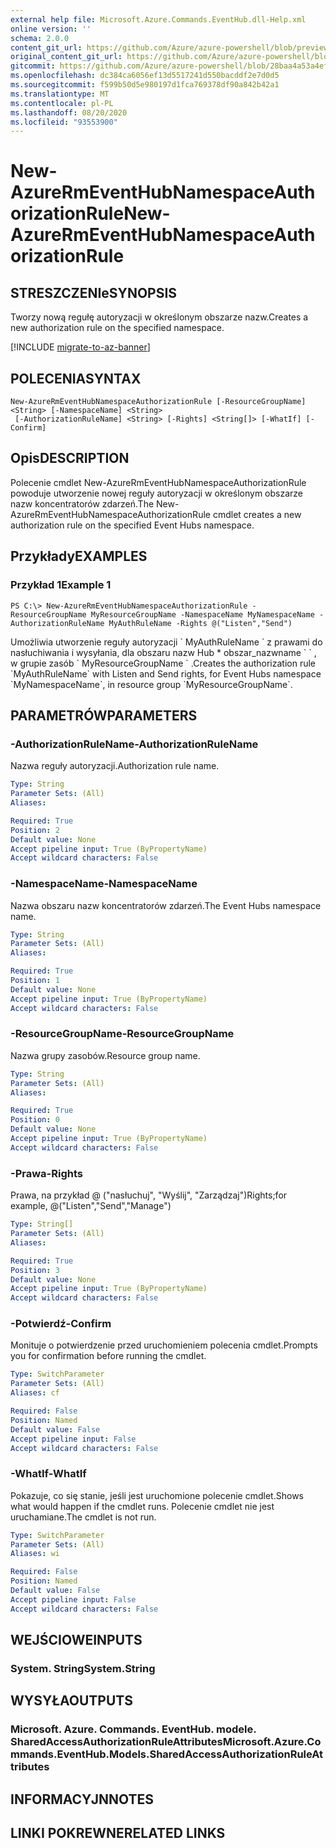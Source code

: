 ```yaml
---
external help file: Microsoft.Azure.Commands.EventHub.dll-Help.xml
online version: ''
schema: 2.0.0
content_git_url: https://github.com/Azure/azure-powershell/blob/preview/src/ResourceManager/EventHub/Commands.EventHub/help/New-AzureRmEventHubNamespaceAuthorizationRule.md
original_content_git_url: https://github.com/Azure/azure-powershell/blob/preview/src/ResourceManager/EventHub/Commands.EventHub/help/New-AzureRmEventHubNamespaceAuthorizationRule.md
gitcommit: https://github.com/Azure/azure-powershell/blob/28baa4a53a4efceb1197c032a8db08e199f0858d
ms.openlocfilehash: dc384ca6056ef13d5517241d550bacddf2e7d0d5
ms.sourcegitcommit: f599b50d5e980197d1fca769378df90a842b42a1
ms.translationtype: MT
ms.contentlocale: pl-PL
ms.lasthandoff: 08/20/2020
ms.locfileid: "93553900"
---
```

# <span data-ttu-id="cb105-101">New-AzureRmEventHubNamespaceAuthorizationRule</span><span class="sxs-lookup"><span data-stu-id="cb105-101">New-AzureRmEventHubNamespaceAuthorizationRule</span></span>

## <span data-ttu-id="cb105-102">STRESZCZENIe</span><span class="sxs-lookup"><span data-stu-id="cb105-102">SYNOPSIS</span></span>
<span data-ttu-id="cb105-103">Tworzy nową regułę autoryzacji w określonym obszarze nazw.</span><span class="sxs-lookup"><span data-stu-id="cb105-103">Creates a new authorization rule on the specified namespace.</span></span>

[!INCLUDE [migrate-to-az-banner](../../includes/migrate-to-az-banner.md)]

## <span data-ttu-id="cb105-104">POLECENIA</span><span class="sxs-lookup"><span data-stu-id="cb105-104">SYNTAX</span></span>

```
New-AzureRmEventHubNamespaceAuthorizationRule [-ResourceGroupName] <String> [-NamespaceName] <String>
 [-AuthorizationRuleName] <String> [-Rights] <String[]> [-WhatIf] [-Confirm]
```

## <span data-ttu-id="cb105-105">Opis</span><span class="sxs-lookup"><span data-stu-id="cb105-105">DESCRIPTION</span></span>
<span data-ttu-id="cb105-106">Polecenie cmdlet New-AzureRmEventHubNamespaceAuthorizationRule powoduje utworzenie nowej reguły autoryzacji w określonym obszarze nazw koncentratorów zdarzeń.</span><span class="sxs-lookup"><span data-stu-id="cb105-106">The New-AzureRmEventHubNamespaceAuthorizationRule cmdlet creates a new authorization rule on the specified Event Hubs namespace.</span></span>

## <span data-ttu-id="cb105-107">Przykłady</span><span class="sxs-lookup"><span data-stu-id="cb105-107">EXAMPLES</span></span>

### <span data-ttu-id="cb105-108">Przykład 1</span><span class="sxs-lookup"><span data-stu-id="cb105-108">Example 1</span></span>
```
PS C:\> New-AzureRmEventHubNamespaceAuthorizationRule -ResourceGroupName MyResourceGroupName -NamespaceName MyNamespaceName -AuthorizationRuleName MyAuthRuleName -Rights @("Listen","Send")
```

<span data-ttu-id="cb105-109">Umożliwia utworzenie reguły autoryzacji \` MyAuthRuleName \` z prawami do nasłuchiwania i wysyłania, dla obszaru nazw Hub \* obszar_nazwname \` \` , w grupie zasób \` MyResourceGroupName \` .</span><span class="sxs-lookup"><span data-stu-id="cb105-109">Creates the authorization rule \`MyAuthRuleName\` with Listen and Send rights, for Event Hubs namespace \`MyNamespaceName\`, in resource group \`MyResourceGroupName\`.</span></span>

## <span data-ttu-id="cb105-110">PARAMETRÓW</span><span class="sxs-lookup"><span data-stu-id="cb105-110">PARAMETERS</span></span>

### <span data-ttu-id="cb105-111">-AuthorizationRuleName</span><span class="sxs-lookup"><span data-stu-id="cb105-111">-AuthorizationRuleName</span></span>
<span data-ttu-id="cb105-112">Nazwa reguły autoryzacji.</span><span class="sxs-lookup"><span data-stu-id="cb105-112">Authorization rule name.</span></span>

```yaml
Type: String
Parameter Sets: (All)
Aliases: 

Required: True
Position: 2
Default value: None
Accept pipeline input: True (ByPropertyName)
Accept wildcard characters: False
```

### <span data-ttu-id="cb105-113">-NamespaceName</span><span class="sxs-lookup"><span data-stu-id="cb105-113">-NamespaceName</span></span>
<span data-ttu-id="cb105-114">Nazwa obszaru nazw koncentratorów zdarzeń.</span><span class="sxs-lookup"><span data-stu-id="cb105-114">The Event Hubs namespace name.</span></span>

```yaml
Type: String
Parameter Sets: (All)
Aliases: 

Required: True
Position: 1
Default value: None
Accept pipeline input: True (ByPropertyName)
Accept wildcard characters: False
```

### <span data-ttu-id="cb105-115">-ResourceGroupName</span><span class="sxs-lookup"><span data-stu-id="cb105-115">-ResourceGroupName</span></span>
<span data-ttu-id="cb105-116">Nazwa grupy zasobów.</span><span class="sxs-lookup"><span data-stu-id="cb105-116">Resource group name.</span></span>

```yaml
Type: String
Parameter Sets: (All)
Aliases: 

Required: True
Position: 0
Default value: None
Accept pipeline input: True (ByPropertyName)
Accept wildcard characters: False
```

### <span data-ttu-id="cb105-117">-Prawa</span><span class="sxs-lookup"><span data-stu-id="cb105-117">-Rights</span></span>
<span data-ttu-id="cb105-118">Prawa, na przykład @ ("nasłuchuj", "Wyślij", "Zarządzaj")</span><span class="sxs-lookup"><span data-stu-id="cb105-118">Rights;for example,  @("Listen","Send","Manage")</span></span>

```yaml
Type: String[]
Parameter Sets: (All)
Aliases: 

Required: True
Position: 3
Default value: None
Accept pipeline input: True (ByPropertyName)
Accept wildcard characters: False
```

### <span data-ttu-id="cb105-119">-Potwierdź</span><span class="sxs-lookup"><span data-stu-id="cb105-119">-Confirm</span></span>
<span data-ttu-id="cb105-120">Monituje o potwierdzenie przed uruchomieniem polecenia cmdlet.</span><span class="sxs-lookup"><span data-stu-id="cb105-120">Prompts you for confirmation before running the cmdlet.</span></span>

```yaml
Type: SwitchParameter
Parameter Sets: (All)
Aliases: cf

Required: False
Position: Named
Default value: False
Accept pipeline input: False
Accept wildcard characters: False
```

### <span data-ttu-id="cb105-121">-WhatIf</span><span class="sxs-lookup"><span data-stu-id="cb105-121">-WhatIf</span></span>
<span data-ttu-id="cb105-122">Pokazuje, co się stanie, jeśli jest uruchomione polecenie cmdlet.</span><span class="sxs-lookup"><span data-stu-id="cb105-122">Shows what would happen if the cmdlet runs.</span></span>
<span data-ttu-id="cb105-123">Polecenie cmdlet nie jest uruchamiane.</span><span class="sxs-lookup"><span data-stu-id="cb105-123">The cmdlet is not run.</span></span>

```yaml
Type: SwitchParameter
Parameter Sets: (All)
Aliases: wi

Required: False
Position: Named
Default value: False
Accept pipeline input: False
Accept wildcard characters: False
```

## <span data-ttu-id="cb105-124">WEJŚCIOWE</span><span class="sxs-lookup"><span data-stu-id="cb105-124">INPUTS</span></span>

### <span data-ttu-id="cb105-125">System. String</span><span class="sxs-lookup"><span data-stu-id="cb105-125">System.String</span></span>

## <span data-ttu-id="cb105-126">WYSYŁA</span><span class="sxs-lookup"><span data-stu-id="cb105-126">OUTPUTS</span></span>

### <span data-ttu-id="cb105-127">Microsoft. Azure. Commands. EventHub. modele. SharedAccessAuthorizationRuleAttributes</span><span class="sxs-lookup"><span data-stu-id="cb105-127">Microsoft.Azure.Commands.EventHub.Models.SharedAccessAuthorizationRuleAttributes</span></span>

## <span data-ttu-id="cb105-128">INFORMACYJN</span><span class="sxs-lookup"><span data-stu-id="cb105-128">NOTES</span></span>

## <span data-ttu-id="cb105-129">LINKI POKREWNE</span><span class="sxs-lookup"><span data-stu-id="cb105-129">RELATED LINKS</span></span>

